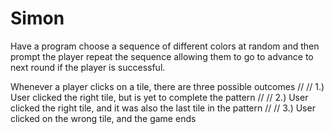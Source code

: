 # Simon
Have a program choose a sequence of different colors at random and then prompt the player repeat the sequence allowing them to go to advance to next round if the player is successful.

Whenever a player clicks on a tile, there are three possible outcomes
//   // 1.) User clicked the right tile, but is yet to complete the pattern
//   // 2.) User clicked the right tile, and it was also the last tile in the pattern
//   // 3.) User clicked on the wrong tile, and the game ends

